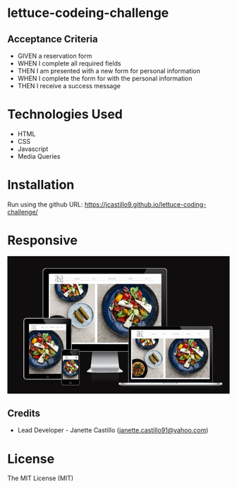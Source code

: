 # lettuce-codeing-challenge

## Acceptance Criteria

* GIVEN a reservation form
* WHEN I complete all required fields
* THEN I am presented with a new form for personal information
* WHEN I complete the form for with the personal information
* THEN I receive a success message

# Technologies Used
* HTML
* CSS
* Javascript
* Media Queries

# Installation
Run using the github URL: https://jcastillo9.github.io/lettuce-coding-challenge/

# Responsive

<img src="images/responsive.png/">

## Credits
 
* Lead Developer - Janette Castillo (janette.castillo91@yahoo.com)

# License
 
The MIT License (MIT)
